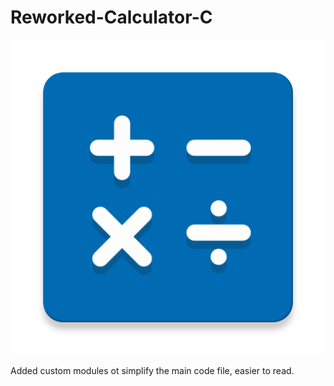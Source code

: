 # Reworked-Calculator-C
![](unnamed.png)




Added custom modules ot simplify the main code file, easier to read.
